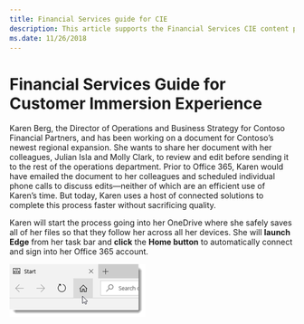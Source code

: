 ```yaml
---
title: Financial Services guide for CIE
description: This article supports the Financial Services CIE content pack
ms.date: 11/26/2018
---
```

# Financial Services Guide for Customer Immersion Experience

Karen Berg, the Director of Operations and Business Strategy for Contoso Financial Partners, and has been working on a document for Contoso’s newest regional expansion.  She wants to share her document with her colleagues, Julian Isla and Molly Clark, to review and edit before sending it to the rest of the operations department.  Prior to Office 365, Karen would have emailed the document to her colleagues and scheduled individual phone calls to discuss edits—neither of which are an efficient use of Karen’s time.  But today, Karen uses a host of connected solutions to complete this process faster without sacrificing quality.
 
Karen will start the process going into her OneDrive where she safely saves all of her files so that they follow her across all her devices.  She will **launch Edge** from her task bar and **click** the **Home button** to automatically connect and sign into her Office 365 account.

![1](images/1.png)
